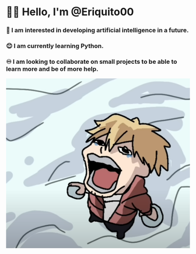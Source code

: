 # 🙋‍♂️ Hello, I'm @Eriquito00

### 💟 I am interested in developing artificial intelligence in a future.

### 😊 I am currently learning Python.

### ♾️ I am looking to collaborate on small projects to be able to learn more and be of more help.

![Ejemplo de pez](https://raw.githubusercontent.com/Eriquito00/Eriquito00/main/img/inicio.png)
